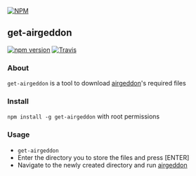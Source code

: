 [![NPM](https://nodei.co/npm/get-airgeddon.png?downloads=true&downloadRank=true&stars=true)](https://nodei.co/npm/get-airgeddon/)

## get-airgeddon

[![npm version](https://badge.fury.io/js/get-airgeddon.svg)](https://badge.fury.io/js/get-airgeddon)
[![Travis](https://img.shields.io/travis/xtonousou/get-airgeddon.svg)](https://travis-ci.org/xtonousou/get-airgeddon)

### About

`get-airgeddon` is a tool to download [airgeddon]'s required files

### Install

`npm install -g get-airgeddon` with root permissions

### Usage

- `get-airgeddon`
- Enter the directory you to store the files and press [ENTER]
- Navigate to the newly created directory and run [airgeddon]

[airgeddon]: https://github.com/v1s1t0r1sh3r3/airgeddon "by v1s1t0r"
